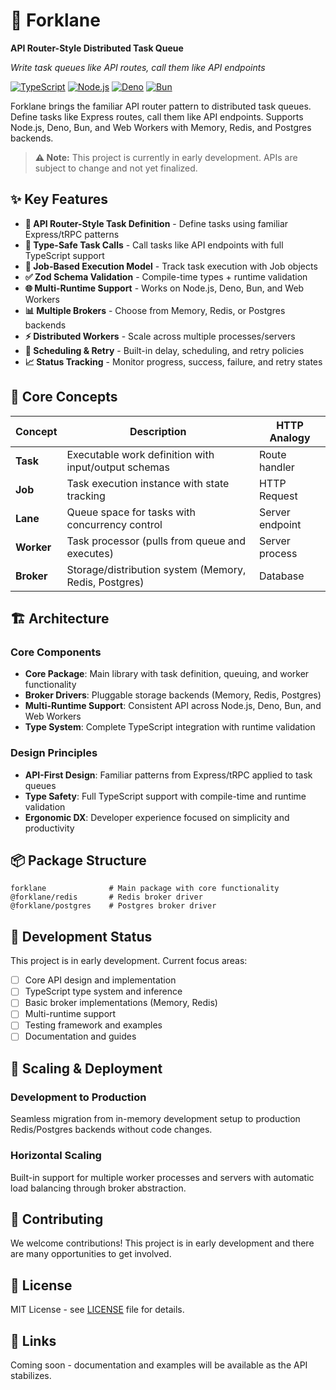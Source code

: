 # 🚀 Forklane

**API Router-Style Distributed Task Queue**

_Write task queues like API routes, call them like API endpoints_

[![TypeScript](https://img.shields.io/badge/TypeScript-007ACC?style=flat&logo=typescript&logoColor=white)](https://www.typescriptlang.org/)
[![Node.js](https://img.shields.io/badge/Node.js-339933?style=flat&logo=node.js&logoColor=white)](https://nodejs.org/)
[![Deno](https://img.shields.io/badge/Deno-000000?style=flat&logo=deno&logoColor=white)](https://deno.land/)
[![Bun](https://img.shields.io/badge/Bun-000000?style=flat&logo=bun&logoColor=white)](https://bun.sh/)

Forklane brings the familiar API router pattern to distributed task queues. Define tasks like Express routes, call them like API endpoints. Supports Node.js, Deno, Bun, and Web Workers with Memory, Redis, and Postgres backends.

> **⚠️ Note:** This project is currently in early development. APIs are subject to change and not yet finalized.

## ✨ Key Features

- **🎯 API Router-Style Task Definition** - Define tasks using familiar Express/tRPC patterns
- **📡 Type-Safe Task Calls** - Call tasks like API endpoints with full TypeScript support
- **🔄 Job-Based Execution Model** - Track task execution with Job objects
- **✅ Zod Schema Validation** - Compile-time types + runtime validation
- **🌐 Multi-Runtime Support** - Works on Node.js, Deno, Bun, and Web Workers
- **📊 Multiple Brokers** - Choose from Memory, Redis, or Postgres backends
- **⚡ Distributed Workers** - Scale across multiple processes/servers
- **🔁 Scheduling & Retry** - Built-in delay, scheduling, and retry policies
- **📈 Status Tracking** - Monitor progress, success, failure, and retry states

## 🎯 Core Concepts

| Concept    | Description                                           | HTTP Analogy    |
| ---------- | ----------------------------------------------------- | --------------- |
| **Task**   | Executable work definition with input/output schemas  | Route handler   |
| **Job**    | Task execution instance with state tracking           | HTTP Request    |
| **Lane**   | Queue space for tasks with concurrency control        | Server endpoint |
| **Worker** | Task processor (pulls from queue and executes)        | Server process  |
| **Broker** | Storage/distribution system (Memory, Redis, Postgres) | Database        |

## 🏗️ Architecture

### Core Components

- **Core Package**: Main library with task definition, queuing, and worker functionality
- **Broker Drivers**: Pluggable storage backends (Memory, Redis, Postgres)
- **Multi-Runtime Support**: Consistent API across Node.js, Deno, Bun, and Web Workers
- **Type System**: Complete TypeScript integration with runtime validation

### Design Principles

- **API-First Design**: Familiar patterns from Express/tRPC applied to task queues
- **Type Safety**: Full TypeScript support with compile-time and runtime validation
- **Ergonomic DX**: Developer experience focused on simplicity and productivity

## 📦 Package Structure

```
forklane              # Main package with core functionality
@forklane/redis       # Redis broker driver
@forklane/postgres    # Postgres broker driver
```

## 🚀 Development Status

This project is in early development. Current focus areas:

- [ ] Core API design and implementation
- [ ] TypeScript type system and inference
- [ ] Basic broker implementations (Memory, Redis)
- [ ] Multi-runtime support
- [ ] Testing framework and examples
- [ ] Documentation and guides

## 🔄 Scaling & Deployment

### Development to Production

Seamless migration from in-memory development setup to production Redis/Postgres backends without code changes.

### Horizontal Scaling

Built-in support for multiple worker processes and servers with automatic load balancing through broker abstraction.

## 🤝 Contributing

We welcome contributions! This project is in early development and there are many opportunities to get involved.

## 📄 License

MIT License - see [LICENSE](LICENSE) file for details.

## 🔗 Links

Coming soon - documentation and examples will be available as the API stabilizes.
